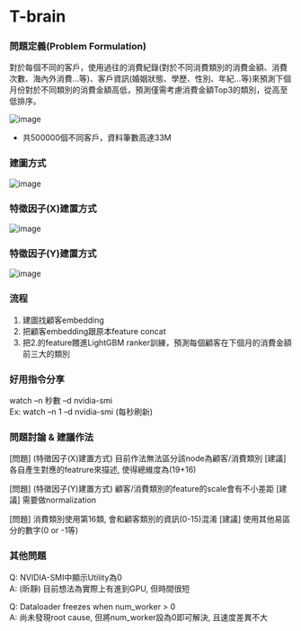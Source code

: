 # T-brain

### 問題定義(Problem Formulation)

對於每個不同的客戶，使用過往的消費紀錄(對於不同消費類別的消費金額、消費次數、海內外消費…等)、客戶資訊(婚姻狀態、學歷、性別、年紀…等)來預測下個月份對於不同類別的消費金額高低，預測僅需考慮消費金額Top3的類別，從高至低排序。

![image](https://user-images.githubusercontent.com/66724009/150493789-1dd00063-c48c-4981-a769-409fad57045f.png)

* 共500000個不同客戶，資料筆數高達33M

### 建圖方式
![image](https://user-images.githubusercontent.com/66724009/150494142-faa5e499-19f4-414a-89db-e929e9ca6f4d.png)

### 特徵因子(X)建置方式
![image](https://user-images.githubusercontent.com/66724009/150494321-639c2431-934f-4c9a-aa7f-d69211a668ea.png)

### 特徵因子(Y)建置方式
![image](https://user-images.githubusercontent.com/66724009/150494392-73a431ba-bd6f-4aaa-bac0-40f520e40489.png)

### 流程

1. 建圖找顧客embedding   
2. 把顧客embedding跟原本feature concat  
3. 把2.的feature餵進LightGBM ranker訓練，預測每個顧客在下個月的消費金額前三大的類別

### 好用指令分享

watch –n 秒數 –d nvidia-smi  
Ex: watch –n 1 –d nvidia-smi (每秒刷新)

### 問題討論 & 建議作法

[問題] (特徵因子(X)建置方式) 目前作法無法區分該node為顧客/消費類別 
[建議] 各自產生對應的featrure來描述, 使得總維度為(19+16)  

[問題] (特徵因子(Y)建置方式) 顧客/消費類別的feature的scale會有不小差距 
[建議] 需要做normalization

[問題] 消費類別使用第16類, 會和顧客類別的資訊(0-15)混淆 
[建議] 使用其他易區分的數字(0 or -1等)

### 其他問題
Q: NVIDIA-SMI中顯示Utility為0  
A: (昕靜) 目前想法為實際上有進到GPU, 但時間很短

Q: Dataloader freezes when num_worker > 0  
A: 尚未發現root cause, 但將num_worker設為0即可解決, 且速度差異不大






